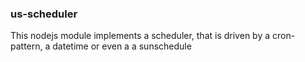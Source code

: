 ### us-scheduler

This nodejs module implements a scheduler, that is driven by a cron-pattern, a datetime or even a
a sunschedule
